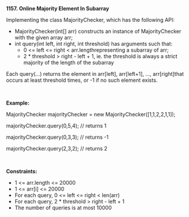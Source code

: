**1157. Online Majority Element In Subarray**

Implementing the class MajorityChecker, which has the following API:

- MajorityChecker(int[] arr) constructs an instance of MajorityChecker with the given array arr;
- int query(int left, int right, int threshold) has arguments such that:
    - 0 &lt;= left &lt;= right &lt; arr.lengthrepresenting a subarray of arr;
    - 2 * threshold &gt; right - left + 1, ie. the threshold is always a strict majority of the length of the subarray

Each query(...) returns the element in arr[left], arr[left+1], ..., arr[right]that occurs at least threshold times, or -1 if no such element exists.

 

**Example:**

MajorityChecker majorityChecker = new MajorityChecker([1,1,2,2,1,1]);

majorityChecker.query(0,5,4); // returns 1

majorityChecker.query(0,3,3); // returns -1

majorityChecker.query(2,3,2); // returns 2

 

**Constraints:**

- 1 &lt;= arr.length &lt;= 20000
- 1 &lt;= arr[i] &lt;= 20000
- For each query, 0 &lt;= left &lt;= right &lt; len(arr)
- For each query, 2 * threshold &gt; right - left + 1
- The number of queries is at most 10000
